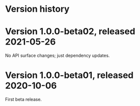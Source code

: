 # Version history

# Version 1.0.0-beta02, released 2021-05-26

No API surface changes; just dependency updates.

# Version 1.0.0-beta01, released 2020-10-06

First beta release.
